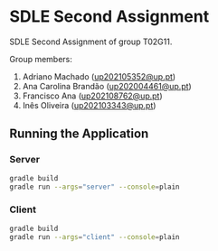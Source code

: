# SDLE Second Assignment

SDLE Second Assignment of group T02G11.

Group members:

1. Adriano Machado (up202105352@up.pt)
2. Ana Carolina Brandão (up202004461@up.pt)
3. Francisco Ana (up202108762@up.pt)
4. Inês Oliveira (up202103343@up.pt)

## Running the Application

### Server

```bash
gradle build
gradle run --args="server" --console=plain
```

### Client

```bash
gradle build
gradle run --args="client" --console=plain
```